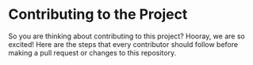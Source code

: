 # Contributing to the Project

  So you are thinking about contributing to this project? Hooray, we are so excited!
  Here are the steps that every contributor should follow before making a pull request or changes to this repository.
